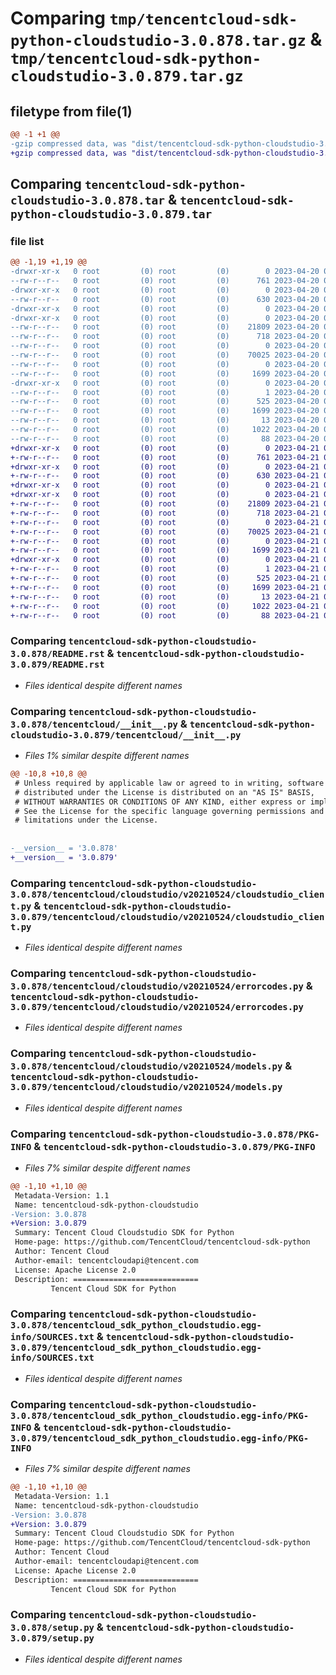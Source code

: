 # Comparing `tmp/tencentcloud-sdk-python-cloudstudio-3.0.878.tar.gz` & `tmp/tencentcloud-sdk-python-cloudstudio-3.0.879.tar.gz`

## filetype from file(1)

```diff
@@ -1 +1 @@
-gzip compressed data, was "dist/tencentcloud-sdk-python-cloudstudio-3.0.878.tar", last modified: Thu Apr 20 00:24:16 2023, max compression
+gzip compressed data, was "dist/tencentcloud-sdk-python-cloudstudio-3.0.879.tar", last modified: Fri Apr 21 00:40:49 2023, max compression
```

## Comparing `tencentcloud-sdk-python-cloudstudio-3.0.878.tar` & `tencentcloud-sdk-python-cloudstudio-3.0.879.tar`

### file list

```diff
@@ -1,19 +1,19 @@
-drwxr-xr-x   0 root         (0) root         (0)        0 2023-04-20 00:24:16.000000 tencentcloud-sdk-python-cloudstudio-3.0.878/
--rw-r--r--   0 root         (0) root         (0)      761 2023-04-20 00:24:16.000000 tencentcloud-sdk-python-cloudstudio-3.0.878/README.rst
-drwxr-xr-x   0 root         (0) root         (0)        0 2023-04-20 00:24:16.000000 tencentcloud-sdk-python-cloudstudio-3.0.878/tencentcloud/
--rw-r--r--   0 root         (0) root         (0)      630 2023-04-20 00:24:16.000000 tencentcloud-sdk-python-cloudstudio-3.0.878/tencentcloud/__init__.py
-drwxr-xr-x   0 root         (0) root         (0)        0 2023-04-20 00:24:16.000000 tencentcloud-sdk-python-cloudstudio-3.0.878/tencentcloud/cloudstudio/
-drwxr-xr-x   0 root         (0) root         (0)        0 2023-04-20 00:24:16.000000 tencentcloud-sdk-python-cloudstudio-3.0.878/tencentcloud/cloudstudio/v20210524/
--rw-r--r--   0 root         (0) root         (0)    21809 2023-04-20 00:24:16.000000 tencentcloud-sdk-python-cloudstudio-3.0.878/tencentcloud/cloudstudio/v20210524/cloudstudio_client.py
--rw-r--r--   0 root         (0) root         (0)      718 2023-04-20 00:24:16.000000 tencentcloud-sdk-python-cloudstudio-3.0.878/tencentcloud/cloudstudio/v20210524/errorcodes.py
--rw-r--r--   0 root         (0) root         (0)        0 2023-04-20 00:24:16.000000 tencentcloud-sdk-python-cloudstudio-3.0.878/tencentcloud/cloudstudio/v20210524/__init__.py
--rw-r--r--   0 root         (0) root         (0)    70025 2023-04-20 00:24:16.000000 tencentcloud-sdk-python-cloudstudio-3.0.878/tencentcloud/cloudstudio/v20210524/models.py
--rw-r--r--   0 root         (0) root         (0)        0 2023-04-20 00:24:16.000000 tencentcloud-sdk-python-cloudstudio-3.0.878/tencentcloud/cloudstudio/__init__.py
--rw-r--r--   0 root         (0) root         (0)     1699 2023-04-20 00:24:16.000000 tencentcloud-sdk-python-cloudstudio-3.0.878/PKG-INFO
-drwxr-xr-x   0 root         (0) root         (0)        0 2023-04-20 00:24:16.000000 tencentcloud-sdk-python-cloudstudio-3.0.878/tencentcloud_sdk_python_cloudstudio.egg-info/
--rw-r--r--   0 root         (0) root         (0)        1 2023-04-20 00:24:16.000000 tencentcloud-sdk-python-cloudstudio-3.0.878/tencentcloud_sdk_python_cloudstudio.egg-info/dependency_links.txt
--rw-r--r--   0 root         (0) root         (0)      525 2023-04-20 00:24:16.000000 tencentcloud-sdk-python-cloudstudio-3.0.878/tencentcloud_sdk_python_cloudstudio.egg-info/SOURCES.txt
--rw-r--r--   0 root         (0) root         (0)     1699 2023-04-20 00:24:16.000000 tencentcloud-sdk-python-cloudstudio-3.0.878/tencentcloud_sdk_python_cloudstudio.egg-info/PKG-INFO
--rw-r--r--   0 root         (0) root         (0)       13 2023-04-20 00:24:16.000000 tencentcloud-sdk-python-cloudstudio-3.0.878/tencentcloud_sdk_python_cloudstudio.egg-info/top_level.txt
--rw-r--r--   0 root         (0) root         (0)     1022 2023-04-20 00:24:16.000000 tencentcloud-sdk-python-cloudstudio-3.0.878/setup.py
--rw-r--r--   0 root         (0) root         (0)       88 2023-04-20 00:24:16.000000 tencentcloud-sdk-python-cloudstudio-3.0.878/setup.cfg
+drwxr-xr-x   0 root         (0) root         (0)        0 2023-04-21 00:40:49.000000 tencentcloud-sdk-python-cloudstudio-3.0.879/
+-rw-r--r--   0 root         (0) root         (0)      761 2023-04-21 00:40:48.000000 tencentcloud-sdk-python-cloudstudio-3.0.879/README.rst
+drwxr-xr-x   0 root         (0) root         (0)        0 2023-04-21 00:40:49.000000 tencentcloud-sdk-python-cloudstudio-3.0.879/tencentcloud/
+-rw-r--r--   0 root         (0) root         (0)      630 2023-04-21 00:40:48.000000 tencentcloud-sdk-python-cloudstudio-3.0.879/tencentcloud/__init__.py
+drwxr-xr-x   0 root         (0) root         (0)        0 2023-04-21 00:40:49.000000 tencentcloud-sdk-python-cloudstudio-3.0.879/tencentcloud/cloudstudio/
+drwxr-xr-x   0 root         (0) root         (0)        0 2023-04-21 00:40:49.000000 tencentcloud-sdk-python-cloudstudio-3.0.879/tencentcloud/cloudstudio/v20210524/
+-rw-r--r--   0 root         (0) root         (0)    21809 2023-04-21 00:40:48.000000 tencentcloud-sdk-python-cloudstudio-3.0.879/tencentcloud/cloudstudio/v20210524/cloudstudio_client.py
+-rw-r--r--   0 root         (0) root         (0)      718 2023-04-21 00:40:48.000000 tencentcloud-sdk-python-cloudstudio-3.0.879/tencentcloud/cloudstudio/v20210524/errorcodes.py
+-rw-r--r--   0 root         (0) root         (0)        0 2023-04-21 00:40:48.000000 tencentcloud-sdk-python-cloudstudio-3.0.879/tencentcloud/cloudstudio/v20210524/__init__.py
+-rw-r--r--   0 root         (0) root         (0)    70025 2023-04-21 00:40:48.000000 tencentcloud-sdk-python-cloudstudio-3.0.879/tencentcloud/cloudstudio/v20210524/models.py
+-rw-r--r--   0 root         (0) root         (0)        0 2023-04-21 00:40:48.000000 tencentcloud-sdk-python-cloudstudio-3.0.879/tencentcloud/cloudstudio/__init__.py
+-rw-r--r--   0 root         (0) root         (0)     1699 2023-04-21 00:40:49.000000 tencentcloud-sdk-python-cloudstudio-3.0.879/PKG-INFO
+drwxr-xr-x   0 root         (0) root         (0)        0 2023-04-21 00:40:49.000000 tencentcloud-sdk-python-cloudstudio-3.0.879/tencentcloud_sdk_python_cloudstudio.egg-info/
+-rw-r--r--   0 root         (0) root         (0)        1 2023-04-21 00:40:49.000000 tencentcloud-sdk-python-cloudstudio-3.0.879/tencentcloud_sdk_python_cloudstudio.egg-info/dependency_links.txt
+-rw-r--r--   0 root         (0) root         (0)      525 2023-04-21 00:40:49.000000 tencentcloud-sdk-python-cloudstudio-3.0.879/tencentcloud_sdk_python_cloudstudio.egg-info/SOURCES.txt
+-rw-r--r--   0 root         (0) root         (0)     1699 2023-04-21 00:40:49.000000 tencentcloud-sdk-python-cloudstudio-3.0.879/tencentcloud_sdk_python_cloudstudio.egg-info/PKG-INFO
+-rw-r--r--   0 root         (0) root         (0)       13 2023-04-21 00:40:49.000000 tencentcloud-sdk-python-cloudstudio-3.0.879/tencentcloud_sdk_python_cloudstudio.egg-info/top_level.txt
+-rw-r--r--   0 root         (0) root         (0)     1022 2023-04-21 00:40:48.000000 tencentcloud-sdk-python-cloudstudio-3.0.879/setup.py
+-rw-r--r--   0 root         (0) root         (0)       88 2023-04-21 00:40:49.000000 tencentcloud-sdk-python-cloudstudio-3.0.879/setup.cfg
```

### Comparing `tencentcloud-sdk-python-cloudstudio-3.0.878/README.rst` & `tencentcloud-sdk-python-cloudstudio-3.0.879/README.rst`

 * *Files identical despite different names*

### Comparing `tencentcloud-sdk-python-cloudstudio-3.0.878/tencentcloud/__init__.py` & `tencentcloud-sdk-python-cloudstudio-3.0.879/tencentcloud/__init__.py`

 * *Files 1% similar despite different names*

```diff
@@ -10,8 +10,8 @@
 # Unless required by applicable law or agreed to in writing, software
 # distributed under the License is distributed on an "AS IS" BASIS,
 # WITHOUT WARRANTIES OR CONDITIONS OF ANY KIND, either express or implied.
 # See the License for the specific language governing permissions and
 # limitations under the License.
 
 
-__version__ = '3.0.878'
+__version__ = '3.0.879'
```

### Comparing `tencentcloud-sdk-python-cloudstudio-3.0.878/tencentcloud/cloudstudio/v20210524/cloudstudio_client.py` & `tencentcloud-sdk-python-cloudstudio-3.0.879/tencentcloud/cloudstudio/v20210524/cloudstudio_client.py`

 * *Files identical despite different names*

### Comparing `tencentcloud-sdk-python-cloudstudio-3.0.878/tencentcloud/cloudstudio/v20210524/errorcodes.py` & `tencentcloud-sdk-python-cloudstudio-3.0.879/tencentcloud/cloudstudio/v20210524/errorcodes.py`

 * *Files identical despite different names*

### Comparing `tencentcloud-sdk-python-cloudstudio-3.0.878/tencentcloud/cloudstudio/v20210524/models.py` & `tencentcloud-sdk-python-cloudstudio-3.0.879/tencentcloud/cloudstudio/v20210524/models.py`

 * *Files identical despite different names*

### Comparing `tencentcloud-sdk-python-cloudstudio-3.0.878/PKG-INFO` & `tencentcloud-sdk-python-cloudstudio-3.0.879/PKG-INFO`

 * *Files 7% similar despite different names*

```diff
@@ -1,10 +1,10 @@
 Metadata-Version: 1.1
 Name: tencentcloud-sdk-python-cloudstudio
-Version: 3.0.878
+Version: 3.0.879
 Summary: Tencent Cloud Cloudstudio SDK for Python
 Home-page: https://github.com/TencentCloud/tencentcloud-sdk-python
 Author: Tencent Cloud
 Author-email: tencentcloudapi@tencent.com
 License: Apache License 2.0
 Description: ============================
         Tencent Cloud SDK for Python
```

### Comparing `tencentcloud-sdk-python-cloudstudio-3.0.878/tencentcloud_sdk_python_cloudstudio.egg-info/SOURCES.txt` & `tencentcloud-sdk-python-cloudstudio-3.0.879/tencentcloud_sdk_python_cloudstudio.egg-info/SOURCES.txt`

 * *Files identical despite different names*

### Comparing `tencentcloud-sdk-python-cloudstudio-3.0.878/tencentcloud_sdk_python_cloudstudio.egg-info/PKG-INFO` & `tencentcloud-sdk-python-cloudstudio-3.0.879/tencentcloud_sdk_python_cloudstudio.egg-info/PKG-INFO`

 * *Files 7% similar despite different names*

```diff
@@ -1,10 +1,10 @@
 Metadata-Version: 1.1
 Name: tencentcloud-sdk-python-cloudstudio
-Version: 3.0.878
+Version: 3.0.879
 Summary: Tencent Cloud Cloudstudio SDK for Python
 Home-page: https://github.com/TencentCloud/tencentcloud-sdk-python
 Author: Tencent Cloud
 Author-email: tencentcloudapi@tencent.com
 License: Apache License 2.0
 Description: ============================
         Tencent Cloud SDK for Python
```

### Comparing `tencentcloud-sdk-python-cloudstudio-3.0.878/setup.py` & `tencentcloud-sdk-python-cloudstudio-3.0.879/setup.py`

 * *Files identical despite different names*

